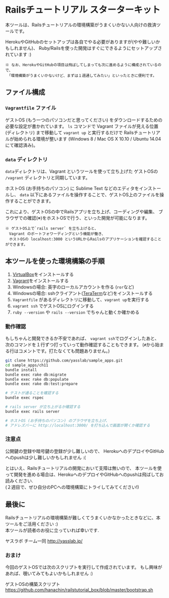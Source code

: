 # Railsチュートリアル スターターキット

本ツールは、Railsチュートリアルの環境構築がうまくいかない人向けの救済ツールです。

HerokuやGitHubのセットアップは各自でやる必要がありますが(やや難しいかもしれません)、
Ruby/Railsを使った開発はすぐにできるようにセットアップされています :)

```
※ なお、HerokuやGitHubの項目は飛ばしてしまっても次に進めるように構成されているので、
　「環境構築がうまくいかないけど、まずは１週通してみたい」といったときに便利です。
```

## ファイル構成

### `Vagrantfile` ファイル

ゲストOS (もう一つのパソコンだと思ってください) をダウンロードするための必要な設定が書かれています。
`ls` コマンドで Vagrant ファイルが見える位置 (ディレクトリ) まで移動して `vagrant up` と実行するだけで
Railsチュートリアルが始められる環境が整います (Windows 8 / Mac OS X 10.10 / Ubuntu 14.04 にて確認済み)。

### `data` ディレクトリ

`data`ディレクトリは、Vagrant というツールを使って立ち上げた
ゲストOSの `/vagrant` ディレクトリと同期しています。

ホストOS (お手持ちのパソコン) に Sublime Text などのエディタをインストールし、
`data` 以下にあるファイルを操作することで、ゲストOS上のファイルを操作することができます。

これにより、ゲストOSの中でRailsアプリを立ち上げ、コーディングや編集、
ブラウザでの確認(※)をホストOSで行う、といった開発が可能になります。

```
※ ゲストOS上で`rails server` を立ち上げると、
　Vagrant のポートフォワーディングという機能が働き、
　ホストOSの localhost:3000 というURLからRailsのアプリケーションを確認することができます。
```

## 本ツールを使った環境構築の手順

1. [VirtualBox](http://www.oracle.com/technetwork/server-storage/virtualbox/downloads/index.html?ssSourceSiteId=otnjp)をインストールする
2. [Vagrant](https://www.vagrantup.com/downloads.html)をインストールする
3. Windowsの場合: 英字のローカルアカウントを作る (`ror`など)
4. Windowsの場合: sshクライアント([TeraTerm](http://ttssh2.sourceforge.jp/)など)をインストールする
5. `Vagrantfile` があるディレクトリに移動して、`vagrant up`を実行する
6. `vagrant ssh` でゲストOSにログインする
7. `ruby --version` や `rails --version` でちゃんと動くか確かめる


### 動作確認

もしちゃんと開発できるか不安であれば、
`vagrant ssh`でログインしたあと、
次のコマンドを１行ずつ打っていって動作確認することもできます。
(`#`から始まる行はコメントです。打たなくても問題ありません。)

```sh
git clone https://github.com/yasslab/sample_apps.git
cd sample_apps/ch11
bundle install
bundle exec rake db:migrate
bundle exec rake db:populate
bundle exec rake db:test:prepare

# テストが通ることを確認する
bundle exec rspec

# rails server が立ち上がるか確認する
bundle exec rails server

# ホストOS (お手持ちのパソコン) のブラウザを立ち上げ、
# アドレズバーに http://localhost:3000/ を打ち込んで画面が開くか確認する
```

### 注意点

公開鍵の登録や暗号鍵の登録が少し難しいので、
HerokuへのデプロイやGitHubへのpushは少し難しいかもしれません :(

とはいえ、Railsチュートリアルの開発において支障は無いので、
本ツールを使って開発を進める場合は、HerokuへのデプロイやGitHubへのpushは飛ばしてお読みください.   
(２週目で、ぜひ自分のPCへの環境構築にトライしてみてください!)


## 最後に

Railsチュートリアルの環境構築が難しくてうまくいかなかったときなどに、本ツールをご活用ください :)   
本ツールが読者のお役に立っていれば幸いです.

ヤスラボ チーム一同
http://yasslab.jp/




### おまけ

今回のゲストOSでは次のスクリプトを実行して作成されています。
もし興味があれば、覗いてみてもよいかもしれません :)

ゲストOSの構築スクリプト
https://github.com/hanachin/railstutorial_box/blob/master/bootstrap.sh


